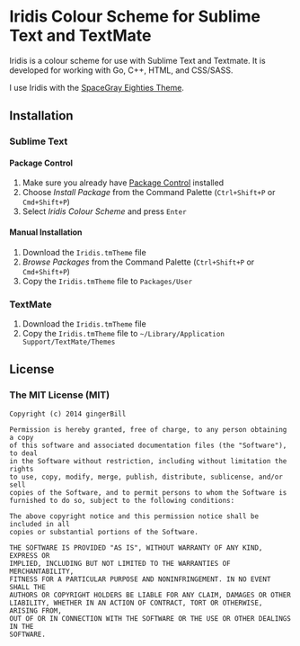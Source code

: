 # Iridis Colour Scheme for Sublime Text and TextMate

Iridis is a colour scheme for use with Sublime Text and Textmate. It is developed for working with Go, C++, HTML, and CSS/SASS. 

I use Iridis with the [SpaceGray Eighties Theme][1].

## Installation

### Sublime Text

#### Package Control

1. Make sure you already have [Package Control][2] installed
2. Choose *Install Package* from the Command Palette (`Ctrl+Shift+P` or `Cmd+Shift+P`)
3. Select *Iridis Colour Scheme* and press `Enter`

#### Manual Installation

1. Download the `Iridis.tmTheme` file
2. *Browse Packages* from the Command Palette (`Ctrl+Shift+P` or `Cmd+Shift+P`)
3. Copy the `Iridis.tmTheme` file to `Packages/User`

### TextMate

1. Download the `Iridis.tmTheme` file
2. Copy the `Iridis.tmTheme` file to `~/Library/Application Support/TextMate/Themes`

## License
### The MIT License (MIT)

	Copyright (c) 2014 gingerBill
	
	Permission is hereby granted, free of charge, to any person obtaining a copy
	of this software and associated documentation files (the "Software"), to deal
	in the Software without restriction, including without limitation the rights
	to use, copy, modify, merge, publish, distribute, sublicense, and/or sell
	copies of the Software, and to permit persons to whom the Software is
	furnished to do so, subject to the following conditions:
	
	The above copyright notice and this permission notice shall be included in all
	copies or substantial portions of the Software.
	
	THE SOFTWARE IS PROVIDED "AS IS", WITHOUT WARRANTY OF ANY KIND, EXPRESS OR
	IMPLIED, INCLUDING BUT NOT LIMITED TO THE WARRANTIES OF MERCHANTABILITY,
	FITNESS FOR A PARTICULAR PURPOSE AND NONINFRINGEMENT. IN NO EVENT SHALL THE
	AUTHORS OR COPYRIGHT HOLDERS BE LIABLE FOR ANY CLAIM, DAMAGES OR OTHER
	LIABILITY, WHETHER IN AN ACTION OF CONTRACT, TORT OR OTHERWISE, ARISING FROM,
	OUT OF OR IN CONNECTION WITH THE SOFTWARE OR THE USE OR OTHER DEALINGS IN THE
	SOFTWARE.


[1]: https://github.com/kkga/spacegray
[2]: http://wbond.net/sublime_packages/package_control/
